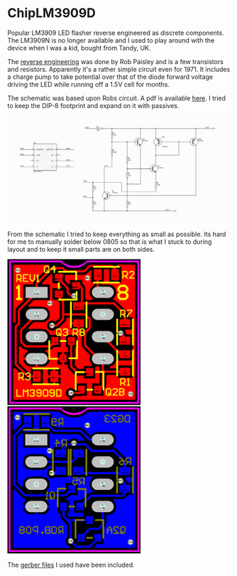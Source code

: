 # ChipLM3909D
Popular LM3909 LED flasher reverse engineered as discrete components.  The LM3909N is no longer available and I used to play around with the device when I was a kid, bought from Tandy, UK.

The [reverse engineering](https://cdn.hackaday.io/files/291791248394336/Discrete%20Version%20Of%20The%20LM3909%20Oscillator%20IC.pdf) was done by Rob Paisley and is a few transistors and resistors.  Apparently it's a rather simple circuit even for 1971.  It includes a charge pump to take potential over that of the diode forward voltage driving the LED while running off a 1.5V cell for months.

The schematic was based upon Robs circuit.  A pdf is available [here](https://github.com/gigglerg/ChipLM3909D/lm3909d_schematic.pdf).  I tried to keep the DIP-8 footprint and expand on it with passives.

<img src="lm3909d_schematic.png" width="800px" />

From the schematic I tried to keep everything as small as possible.  Its hard for me to manually solder below 0805 so that is what I stuck to during layout and to keep it small parts are on both sides.

<p float="left">
  <img src="lm3909d_top.png" width="300px" />
  <img src="lm3909d_bottom.png" width="300px" />
</p>

The [gerber files](https://github.com/gigglerg/ChipLM3909D/blob/master/CAMlm3909.zip) I used have been included.
